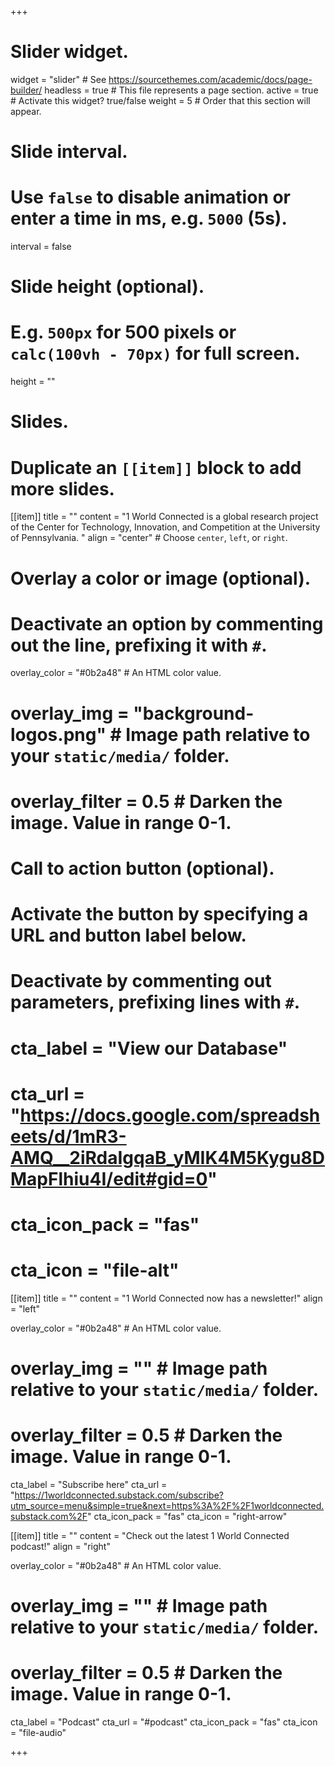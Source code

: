 +++
# Slider widget.
widget = "slider"  # See https://sourcethemes.com/academic/docs/page-builder/
headless = true  # This file represents a page section.
active = true  # Activate this widget? true/false
weight = 5  # Order that this section will appear.

# Slide interval.
# Use `false` to disable animation or enter a time in ms, e.g. `5000` (5s).
interval = false

# Slide height (optional).
# E.g. `500px` for 500 pixels or `calc(100vh - 70px)` for full screen.
height = ""

# Slides.
# Duplicate an `[[item]]` block to add more slides.
[[item]]
  title = ""
  content = "1 World Connected is a global research project of the Center for Technology, Innovation, and Competition at the University of Pennsylvania. "
   align = "center"  # Choose `center`, `left`, or `right`.

  # Overlay a color or image (optional).
  #   Deactivate an option by commenting out the line, prefixing it with `#`.
   overlay_color = "#0b2a48"  # An HTML color value.
   # overlay_img = "background-logos.png"  # Image path relative to your `static/media/` folder.
  # overlay_filter = 0.5  # Darken the image. Value in range 0-1.

  # Call to action button (optional).
  #   Activate the button by specifying a URL and button label below.
  #   Deactivate by commenting out parameters, prefixing lines with `#`.
  # cta_label = "View our Database"
 # cta_url = "https://docs.google.com/spreadsheets/d/1mR3-AMQ__2iRdaIgqaB_yMIK4M5Kygu8DMapFlhiu4I/edit#gid=0"
  # cta_icon_pack = "fas"
  # cta_icon = "file-alt"
  
 [[item]]
  title = ""
  content = "1 World Connected now has a newsletter!"
  align = "left"

  overlay_color = "#0b2a48"  # An HTML color value.
  # overlay_img = ""  # Image path relative to your `static/media/` folder.
  # overlay_filter = 0.5  # Darken the image. Value in range 0-1.
  
  cta_label = "Subscribe here"
  cta_url = "https://1worldconnected.substack.com/subscribe?utm_source=menu&simple=true&next=https%3A%2F%2F1worldconnected.substack.com%2F"
  cta_icon_pack = "fas"
  cta_icon = "right-arrow"
 
[[item]]
  title = ""
  content = "Check out the latest 1 World Connected podcast!"
  align = "right"

  overlay_color = "#0b2a48"  # An HTML color value.
  # overlay_img = ""  # Image path relative to your `static/media/` folder.
  # overlay_filter = 0.5  # Darken the image. Value in range 0-1.
  
  cta_label = "Podcast"
  cta_url = "#podcast"
  cta_icon_pack = "fas"
  cta_icon = "file-audio"
  
 



+++
